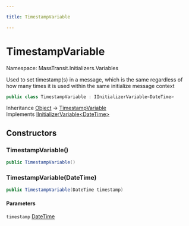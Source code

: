 ```yaml
---

title: TimestampVariable

---
```


# TimestampVariable

Namespace: MassTransit.Initializers.Variables

Used to set timestamp(s) in a message, which is the same regardless of how many times it is
 used within the same initialize message context

```csharp
public class TimestampVariable : IInitializerVariable<DateTime>
```

Inheritance [Object](https://learn.microsoft.com/en-us/dotnet/api/system.object) → [TimestampVariable](../masstransit-initializers-variables/timestampvariable)<br/>
Implements [IInitializerVariable\<DateTime\>](../masstransit-initializers/iinitializervariable-1)

## Constructors

### **TimestampVariable()**

```csharp
public TimestampVariable()
```

### **TimestampVariable(DateTime)**

```csharp
public TimestampVariable(DateTime timestamp)
```

#### Parameters

`timestamp` [DateTime](https://learn.microsoft.com/en-us/dotnet/api/system.datetime)<br/>

